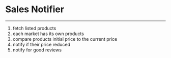 # **Sales Notifier**

---
1. fetch listed products
2. each market has its own products
2. compare products initial price to the current price
3. notify if their price reduced
4. notify for good reviews